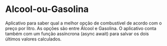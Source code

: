 # Alcool-ou-Gasolina
Aplicativo para saber qual a melhor opção de combustível de acordo com o preço por litro. 
As opções são entre Álcool e Gasolina. 
O aplicativo conta também com um função assíncrona (async await) para salvar os dois últimos valores calculados.
